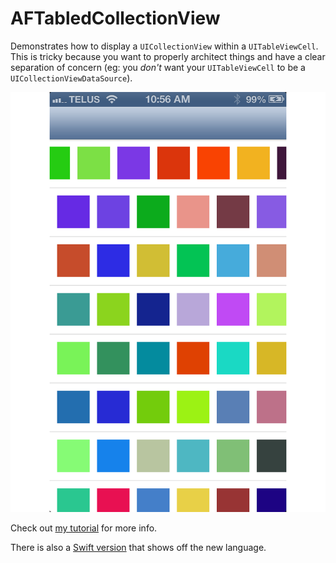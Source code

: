 AFTabledCollectionView
======================

Demonstrates how to display a `UICollectionView` within a `UITableViewCell`. This is tricky because you want to properly architect things and have a clear separation of concern (eg: you *don't* want your `UITableViewCell` to be a `UICollectionViewDataSource`). 

![Example screenshot](./readmeImage.png)

Check out [my tutorial](http://ashfurrow.com/blog/putting-a-uicollectionview-in-a-uitableviewcell) for more info.

There is also a [Swift version](https://github.com/DahanHu/DHCollectionTableView) that shows off the new language. 
